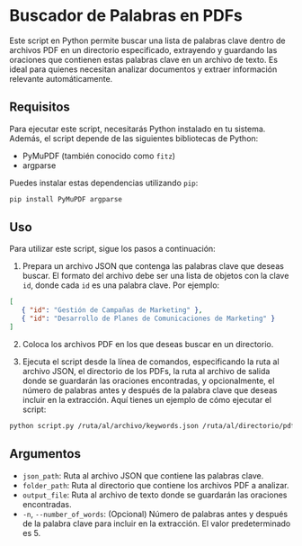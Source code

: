 # Buscador de Palabras en PDFs

Este script en Python permite buscar una lista de palabras clave dentro de archivos PDF en un directorio especificado, extrayendo y guardando las oraciones que contienen estas palabras clave en un archivo de texto. Es ideal para quienes necesitan analizar documentos y extraer información relevante automáticamente.

## Requisitos

Para ejecutar este script, necesitarás Python instalado en tu sistema. Además, el script depende de las siguientes bibliotecas de Python:

- PyMuPDF (también conocido como `fitz`)
- argparse

Puedes instalar estas dependencias utilizando `pip`:

```bash
pip install PyMuPDF argparse
```

## Uso

Para utilizar este script, sigue los pasos a continuación:

1. Prepara un archivo JSON que contenga las palabras clave que deseas buscar. El formato del archivo debe ser una lista de objetos con la clave `id`, donde cada `id` es una palabra clave. Por ejemplo:

```json
[
   { "id": "Gestión de Campañas de Marketing" },
   { "id": "Desarrollo de Planes de Comunicaciones de Marketing" }
]
```

2. Coloca los archivos PDF en los que deseas buscar en un directorio.

3. Ejecuta el script desde la línea de comandos, especificando la ruta al archivo JSON, el directorio de los PDFs, la ruta al archivo de salida donde se guardarán las oraciones encontradas, y opcionalmente, el número de palabras antes y después de la palabra clave que deseas incluir en la extracción. Aquí tienes un ejemplo de cómo ejecutar el script:

```bash
python script.py /ruta/al/archivo/keywords.json /ruta/al/directorio/pdfs /ruta/al/archivo/salida.txt -n 5
```

## Argumentos

- `json_path`: Ruta al archivo JSON que contiene las palabras clave.
- `folder_path`: Ruta al directorio que contiene los archivos PDF a analizar.
- `output_file`: Ruta al archivo de texto donde se guardarán las oraciones encontradas.
- `-n`, `--number_of_words`: (Opcional) Número de palabras antes y después de la palabra clave para incluir en la extracción. El valor predeterminado es 5.
